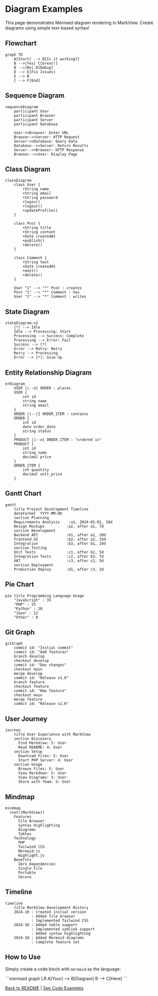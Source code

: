 # Diagram Examples

This page demonstrates Mermaid diagram rendering in MarkView. Create diagrams using simple text-based syntax!

## Flowchart

```mermaid
graph TD
    A[Start] --> B{Is it working?}
    B -->|Yes| C[Great!]
    B -->|No| D[Debug]
    D --> E[Fix Issues]
    E --> B
    C --> F[End]
```

## Sequence Diagram

```mermaid
sequenceDiagram
    participant User
    participant Browser
    participant Server
    participant Database

    User->>Browser: Enter URL
    Browser->>Server: HTTP Request
    Server->>Database: Query Data
    Database-->>Server: Return Results
    Server-->>Browser: HTTP Response
    Browser-->>User: Display Page
```

## Class Diagram

```mermaid
classDiagram
    class User {
        +String name
        +String email
        +String password
        +login()
        +logout()
        +updateProfile()
    }

    class Post {
        +String title
        +String content
        +Date createdAt
        +publish()
        +delete()
    }

    class Comment {
        +String text
        +Date createdAt
        +edit()
        +delete()
    }

    User "1" --> "*" Post : creates
    Post "1" --> "*" Comment : has
    User "1" --> "*" Comment : writes
```

## State Diagram

```mermaid
stateDiagram-v2
    [*] --> Idle
    Idle --> Processing: Start
    Processing --> Success: Complete
    Processing --> Error: Fail
    Success --> [*]
    Error --> Retry: Retry
    Retry --> Processing
    Error --> [*]: Give Up
```

## Entity Relationship Diagram

```mermaid
erDiagram
    USER ||--o{ ORDER : places
    USER {
        int id
        string name
        string email
    }
    ORDER ||--|{ ORDER_ITEM : contains
    ORDER {
        int id
        date order_date
        string status
    }
    PRODUCT ||--o{ ORDER_ITEM : "ordered in"
    PRODUCT {
        int id
        string name
        decimal price
    }
    ORDER_ITEM {
        int quantity
        decimal unit_price
    }
```

## Gantt Chart

```mermaid
gantt
    title Project Development Timeline
    dateFormat  YYYY-MM-DD
    section Planning
    Requirements Analysis    :a1, 2024-01-01, 10d
    Design Mockups          :a2, after a1, 7d
    section Development
    Backend API             :b1, after a2, 20d
    Frontend UI             :b2, after a2, 25d
    Integration             :b3, after b1, 10d
    section Testing
    Unit Tests              :c1, after b2, 5d
    Integration Tests       :c2, after b3, 7d
    UAT                     :c3, after c2, 5d
    section Deployment
    Production Deploy       :d1, after c3, 2d
```

## Pie Chart

```mermaid
pie title Programming Language Usage
    "JavaScript" : 35
    "PHP" : 25
    "Python" : 20
    "Java" : 12
    "Other" : 8
```

## Git Graph

```mermaid
gitGraph
    commit id: "Initial commit"
    commit id: "Add features"
    branch develop
    checkout develop
    commit id: "Dev changes"
    checkout main
    merge develop
    commit id: "Release v1.0"
    branch feature
    checkout feature
    commit id: "New feature"
    checkout main
    merge feature
    commit id: "Release v2.0"
```

## User Journey

```mermaid
journey
    title User Experience with MarkView
    section Discovery
      Find MarkView: 5: User
      Read README: 4: User
    section Setup
      Download Files: 5: User
      Start PHP Server: 4: User
    section Usage
      Browse Files: 5: User
      View Markdown: 5: User
      View Diagrams: 5: User
      Share with Team: 5: User
```

## Mindmap

```mermaid
mindmap
  root((MarkView))
    Features
      File Browser
      Syntax Highlighting
      Diagrams
      Tables
    Technology
      PHP
      Tailwind CSS
      Mermaid.js
      Highlight.js
    Benefits
      Zero Dependencies
      Single File
      Portable
      Secure
```

## Timeline

```mermaid
timeline
    title MarkView Development History
    2024-10 : Created initial version
            : Added file browser
            : Implemented Tailwind CSS
    2024-10 : Added table support
            : Implemented symlink support
            : Added syntax highlighting
    2024-10 : Added Mermaid diagrams
            : Complete feature set
```

## How to Use

Simply create a code block with `mermaid` as the language:

\`\`\`mermaid
graph LR
    A[Your] --> B[Diagram]
    B --> C[Here]
\`\`\`

[Back to README](README.md) | [See Code Examples](code-examples.md)

